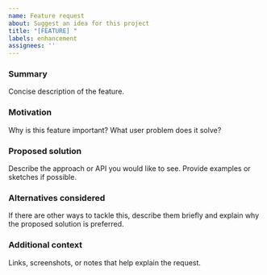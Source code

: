 ```yaml
---
name: Feature request
about: Suggest an idea for this project
title: "[FEATURE] "
labels: enhancement
assignees: ''
---
```


### Summary
Concise description of the feature.

### Motivation
Why is this feature important? What user problem does it solve?

### Proposed solution
Describe the approach or API you would like to see. Provide examples or sketches if possible.

### Alternatives considered
If there are other ways to tackle this, describe them briefly and explain why the proposed solution is preferred.

### Additional context
Links, screenshots, or notes that help explain the request.

